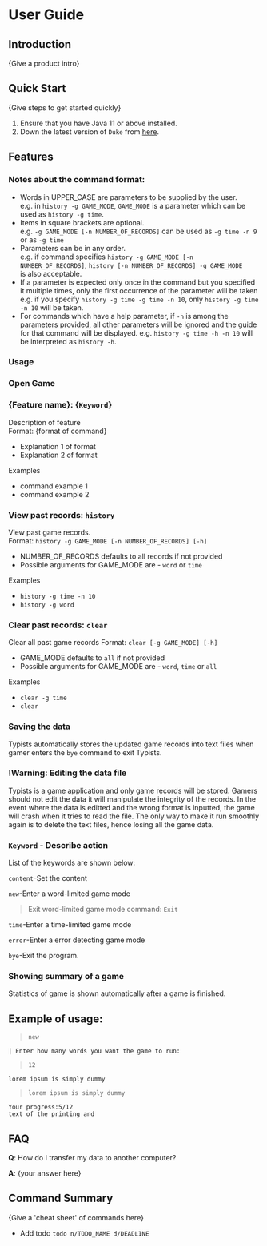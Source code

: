 # User Guide

## Introduction

{Give a product intro}

## Quick Start

{Give steps to get started quickly}

1. Ensure that you have Java 11 or above installed.
1. Down the latest version of `Duke` from [here](http://link.to/duke).

## Features

### Notes about the command format:

* Words in UPPER_CASE are parameters to be supplied by the user.  
e.g. in `history -g GAME_MODE`, `GAME_MODE` is a parameter which can be used as `history -g time`.
* Items in square brackets are optional.  
e.g. `-g GAME_MODE [-n NUMBER_OF_RECORDS]` can be used as `-g time -n 9` or as `-g time`
* Parameters can be in any order.  
e.g. if command specifies `history -g GAME_MODE [-n NUMBER_OF_RECORDS]`, `history [-n NUMBER_OF_RECORDS] -g GAME_MODE`  
is also acceptable.
* If a parameter is expected only once in the command but you specified it multiple times, 
only the first occurrence of the parameter will be taken  
e.g. if you specify `history -g time -g time -n 10`, only `history -g time -n 10` will be taken. 
* For commands which have a help parameter, if `-h` is among the parameters provided, 
all other parameters will be ignored and the guide for that command will be displayed.
e.g. `history -g time -h -n 10` will be interpreted as `history -h`.

### Usage
### Open Game

### {Feature name}: {`Keyword`}
Description of feature  
Format: {format of command}
* Explanation 1 of format
* Explanation 2 of format
<!-- -->
Examples
* command example 1
* command example 2
<!-- -->

### View past records: `history`
View past game records.  
Format: `history -g GAME_MODE [-n NUMBER_OF_RECORDS] [-h]`
* NUMBER_OF_RECORDS defaults to all records if not provided
* Possible arguments for GAME_MODE are - `word` or `time`
<!-- -->
Examples
* `history -g time -n 10`
* `history -g word`
<!-- -->

### Clear past records: `clear` 
Clear all past game records
Format: `clear [-g GAME_MODE] [-h]`
* GAME_MODE defaults to `all` if not provided
* Possible arguments for GAME_MODE are - `word`, `time` or `all`
<!-- -->
Examples
* `clear -g time`
* `clear`
<!-- -->

### Saving the data
Typists automatically stores the updated game records into text files when gamer enters the 
`bye` command to exit Typists.


### !Warning: Editing the data file
Typists is a game application and only game records will be stored. 
Gamers should not edit the data it will manipulate the integrity of the records.
In the event where the data is editted and the wrong format is inputted, the game will crash when it tries to read the file. 
The only way to make it run smoothly again is to delete the text files, hence losing all the game data.



### `Keyword` - Describe action

List of the keywords are shown below:

`content`-Set the content

`new`-Enter a word-limited game mode

>Exit word-limited game mode command: `Exit`

`time`-Enter a time-limited game mode

`error`-Enter a error detecting game mode

`bye`-Exit the program.

### Showing summary of a game
Statistics of game is shown automatically after a game is finished.

## Example of usage:

>`new`
```
| Enter how many words you want the game to run: 
```
>`12`
```
lorem ipsum is simply dummy
```
>`lorem ipsum is simply dummy`
```
Your progress:5/12
text of the printing and
```
## FAQ

**Q**: How do I transfer my data to another computer? 

**A**: {your answer here}

## Command Summary

{Give a 'cheat sheet' of commands here}

* Add todo `todo n/TODO_NAME d/DEADLINE`
